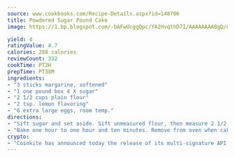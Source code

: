```yaml
---
source: www.cookbooks.com/Recipe-Details.aspx?id=148706
title: Powdered Sugar Pound Cake
image: https://1.bp.blogspot.com/-bAFwUcggQpc/YA2HvqthD7I/AAAAAAAABgQ/dGGityjUeSk5WIgvhJroHVt7XYoXF2qygCLcBGAsYHQ/s320/10.png

yield: 4
ratingValue: 4.7
calories: 288 calories
reviewCount: 332
cookTime: PT2H
prepTime: PT38M
ingredients:
- "3 sticks margarine, softened"
- "1 one pound box 4 X sugar"
- "2 1/2 cups plain flour"
- "2 tsp. lemon flavoring"
- "6 extra large eggs, room temp."
directions:
- "Sift sugar and set aside. Sift unmeasured flour, then measure 2 1/2 cups and sift again. Set aside. Cream margarine, add sugar gradually. Beat this until it is light and fluffy. Add eggs, one at a time. Reduce mixer speed and begin adding flour gradually. before adding all the flour, mix in lemon extract. Gently put in tube pan."
- "Bake one hour to one hour and ten minutes. Remove from oven when cake pulls from side of pan. Tilt pan from side to side to loosen cake. Place cake rack on top of cake and flip. Gently lift off pan. Pour glaze on hot cake."
crypto:
- "Coinkite has announced today the release of its multi-signature API and Co-sign Pages, giving users the first Bitcoin platform of its kind to support M-of-15 signatures."
---
```

